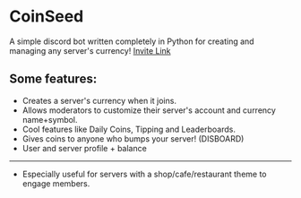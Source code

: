 # CoinSeed
A simple discord bot written completely in Python for creating and managing any server's currency! [Invite Link](https://discord.com/oauth2/authorize?client_id=853570284916572170&permissions=519248&scope=bot)

## Some features:
- Creates a server's currency when it joins.
- Allows moderators to customize their server's account and currency name+symbol.
- Cool features like Daily Coins, Tipping and Leaderboards.
- Gives coins to anyone who bumps your server! (DISBOARD)
- User and server profile + balance
---
- Especially useful for servers with a shop/cafe/restaurant theme to engage members.



